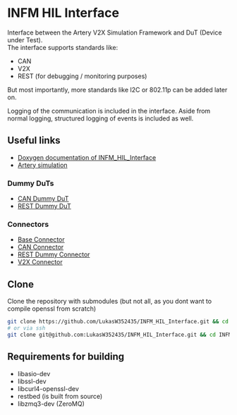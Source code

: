 # INFM HIL Interface
Interface between the Artery V2X Simulation Framework and DuT (Device under Test).  
The interface supports standards like:

- CAN
- V2X
- REST (for debugging / monitoring purposes)

But most importantly, more standards like I2C or 802.11p can be added later on.

Logging of the communication is included in the interface.
Aside from normal logging, structured logging of events is included as well.


## Useful links
- [Doxygen documentation of INFM_HIL_Interface](https://lukasw352435.github.io/INFM_HIL_Interface)
- [Artery simulation](https://github.com/riebl/artery)

### Dummy DuTs
- [CAN Dummy DuT](Dummy_DuT/Dummy_CAN_DuT/README.md)
- [REST Dummy DuT](Dummy_DuT/REST_Dummy_DuT/ReadMe.md)

### Connectors
- [Base Connector](Sim_To_DuT_Interface/DuT_Connectors/ReadMe.md)
- [CAN Connector](Sim_To_DuT_Interface/DuT_Connectors/CANConnector/ReadMe.md)
- [REST Dummy Connector](Sim_To_DuT_Interface/DuT_Connectors/RESTDummyConnector/ReadMe.md)
- [V2X Connector](Sim_To_DuT_Interface/DuT_Connectors/V2XConnector/ReadMe.md)

## Clone
Clone the repository with submodules (but not all, as you dont want to compile openssl from scratch)
```bash
git clone https://github.com/LukasW352435/INFM_HIL_Interface.git && cd INFM_HIL_Interface && git submodule init && git submodule update --depth 1
# or via ssh
git clone git@github.com:LukasW352435/INFM_HIL_Interface.git && cd INFM_HIL_Interface && git submodule init && git submodule update --depth 1
```

## Requirements for building

- libasio-dev
- libssl-dev
- libcurl4-openssl-dev
- restbed (is built from source)
- libzmq3-dev (ZeroMQ)
